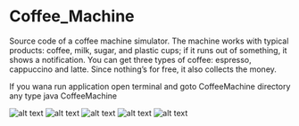 # Coffee_Machine
 Source code of a coffee machine simulator. The machine works with typical products: coffee, milk, sugar, and plastic cups; if it runs out of something, it shows a notification. You can get three types of coffee: espresso, cappuccino and latte. Since nothing’s for free, it also collects the money.
 
 If you wana run application open terminal and goto CoffeeMachine directory any type java CoffeeMachine 

![alt text](https://github.com/awwalsiwach/Coffee_Machine_Simulator/blob/main/pics/1.PNG?raw=true)
![alt text](https://github.com/awwalsiwach/Coffee_Machine_Simulator/blob/main/pics/2.PNG?raw=true)
![alt text](https://github.com/awwalsiwach/Coffee_Machine_Simulator/blob/main/pics/3.PNG?raw=true)
![alt text](https://github.com/awwalsiwach/Coffee_Machine_Simulator/blob/main/pics/4.PNG?raw=true)
![alt text](https://github.com/awwalsiwach/Coffee_Machine_Simulator/blob/main/pics/5.PNG?raw=true)
